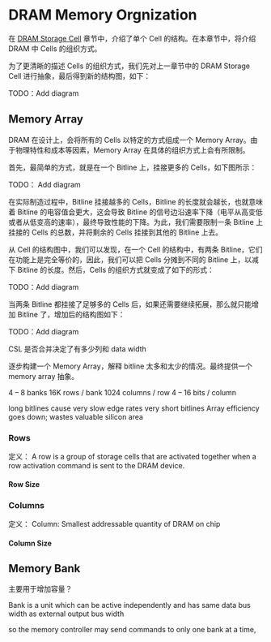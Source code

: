 # DRAM Memory Orgnization

在 [DRAM Storage Cell](./dram_storage_cell.html) 章节中，介绍了单个 Cell 的结构。在本章节中，将介绍 DRAM 中 Cells 的组织方式。

为了更清晰的描述 Cells 的组织方式，我们先对上一章节中的 DRAM Storage Cell 进行抽象，最后得到新的结构图，如下：

TODO：Add diagram

## Memory Array

DRAM 在设计上，会将所有的 Cells 以特定的方式组成一个 Memory Array。由于物理特性和成本等因素，Memory Array 在具体的组织方式上会有所限制。

首先，最简单的方式，就是在一个 Bitline 上，挂接更多的 Cells，如下图所示：

TODO： Add diagram

在实际制造过程中，Bitline 挂接越多的 Cells，Bitline 的长度就会越长，也就意味着 Bitline 的电容值会更大，这会导致 Bitline 的信号边沿速率下降（电平从高变低或者从低变高的速率），最终导致性能的下降。为此，我们需要限制一条 Bitline 上挂接的 Cells 的总数，并将剩余的 Cells 挂接到其他的 Bitline 上去。

从 Cell 的结构图中，我们可以发现，在一个 Cell 的结构中，有两条 Bitline，它们在功能上是完全等价的，因此，我们可以把 Cells 分摊到不同的 Bitline 上，以减下 Bitline 的长度。然后，Cells 的组织方式就变成了如下的形式：

TODO：Add diagram

当两条 Bitline 都挂接了足够多的 Cells 后，如果还需要继续拓展，那么就只能增加 Bitline 了，增加后的结构图如下：

TODO：Add diagram

CSL 是否合并决定了有多少列和 data width

逐步构建一个 Memory Array，解释 bitline 太多和太少的情况。最终提供一个 memory array 抽象。

4 – 8 banks
16K rows / bank
1024 columns / row
4 – 16 bits / column

long bitlines cause very slow edge rates
very short bitlines Array efficiency goes down; wastes valuable silicon area

### Rows
定义：
A row is a group of storage cells that are activated together when a row activation command is sent to the DRAM device.

#### Row Size

### Columns
定义：
Column: Smallest addressable quantity of DRAM on chip


#### Column Size

## Memory Bank

主要用于增加容量？

Bank is a unit which can be active independently and has same data bus
width as external output bus width

 so the memory controller may send commands to only one bank at a time,

